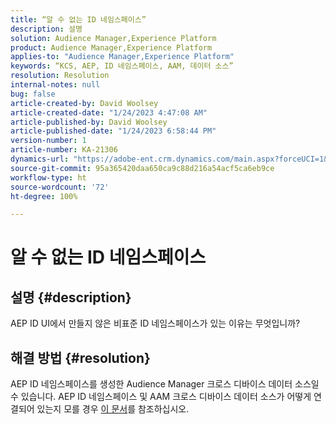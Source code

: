 ```yaml
---
title: “알 수 없는 ID 네임스페이스”
description: 설명
solution: Audience Manager,Experience Platform
product: Audience Manager,Experience Platform
applies-to: "Audience Manager,Experience Platform"
keywords: “KCS, AEP, ID 네임스페이스, AAM, 데이터 소스”
resolution: Resolution
internal-notes: null
bug: false
article-created-by: David Woolsey
article-created-date: "1/24/2023 4:47:08 AM"
article-published-by: David Woolsey
article-published-date: "1/24/2023 6:58:44 PM"
version-number: 1
article-number: KA-21306
dynamics-url: "https://adobe-ent.crm.dynamics.com/main.aspx?forceUCI=1&pagetype=entityrecord&etn=knowledgearticle&id=35f36523-a29b-ed11-aad1-6045bd006268"
source-git-commit: 95a365420daa650ca9c88d216a54acf5ca6eb9ce
workflow-type: ht
source-wordcount: '72'
ht-degree: 100%

---
```


# 알 수 없는 ID 네임스페이스

## 설명 {#description}

AEP ID UI에서 만들지 않은 비표준 ID 네임스페이스가 있는 이유는 무엇입니까?

## 해결 방법 {#resolution}


AEP ID 네임스페이스를 생성한 Audience Manager 크로스 디바이스 데이터 소스일 수 있습니다. AEP ID 네임스페이스 및 AAM 크로스 디바이스 데이터 소스가 어떻게 연결되어 있는지 모를 경우 [이 문서](https://experienceleague.adobe.com/docs/experience-cloud-kcs/kbarticles/KA-21305.html)를 참조하십시오.
